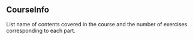 ## CourseInfo

List name of contents covered in the course and the number of exercises corresponding to each part.
